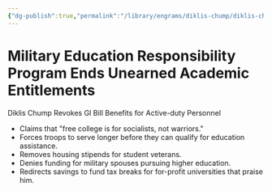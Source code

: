 ```yaml
---
{"dg-publish":true,"permalink":"/library/engrams/diklis-chump/diklis-chump-revokes-gi-bill-benefits-for-active-duty-personnel/","tags":["DC/Military","DC/AS2"]}
---
```


# Military Education Responsibility Program Ends Unearned Academic Entitlements
Diklis Chump Revokes GI Bill Benefits for Active-duty Personnel
- Claims that "free college is for socialists, not warriors."  
- Forces troops to serve longer before they can qualify for education assistance.  
- Removes housing stipends for student veterans.  
- Denies funding for military spouses pursuing higher education.  
- Redirects savings to fund tax breaks for for-profit universities that praise him.

